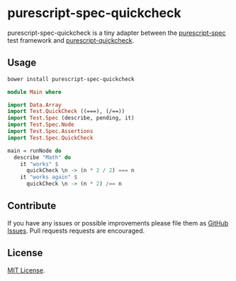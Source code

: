 # purescript-spec-quickcheck

purescript-spec-quickcheck is a tiny adapter between the
[purescript-spec](https://github.com/owickstrom/purescript-spec) test framework
and [purescript-quickcheck](https://github.com/purescript/purescript-quickcheck).

## Usage

```bash
bower install purescript-spec-quickcheck
```

```purescript
module Main where

import Data.Array
import Test.QuickCheck ((===), (/==))
import Test.Spec (describe, pending, it)
import Test.Spec.Node
import Test.Spec.Assertions
import Test.Spec.QuickCheck

main = runNode do
  describe "Math" do
    it "works" $
      quickCheck \n -> (n * 2 / 2) === n
    it "works again" $
      quickCheck \n -> (n * 2) /== n
```

## Contribute

If you have any issues or possible improvements please file them as
[GitHub Issues](https://github.com/owickstrom/purescript-spec-quickcheck/issues).
Pull requests requests are encouraged.

## License

[MIT License](LICENSE.md).
